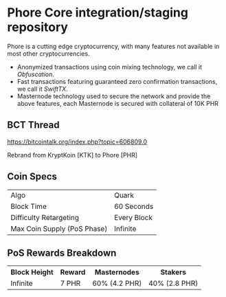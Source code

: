 Phore Core integration/staging repository
=====================================

Phore is a cutting edge cryptocurrency, with many features not available in most other cryptocurrencies.
- Anonymized transactions using coin mixing technology, we call it _Obfuscation_.
- Fast transactions featuring guaranteed zero confirmation transactions, we call it _SwiftTX_.
- Masternode technology used to secure the network and provide the above features, each Masternode is secured
  with collateral of 10K PHR

## BCT Thread ##

https://bitcointalk.org/index.php?topic=606809.0

Rebrand from KryptKoin [KTK] to Phore [PHR]
  
## Coin Specs ##
<table>
<tr><td>Algo</td><td>Quark</td></tr>
<tr><td>Block Time</td><td>60 Seconds</td></tr>
<tr><td>Difficulty Retargeting</td><td>Every Block</td></tr>
<tr><td>Max Coin Supply (PoS Phase)</td><td>Infinite</td></tr>
</table>

## PoS Rewards Breakdown ##

<table>
<th>Block Height</th><th>Reward</th><th>Masternodes</th><th>Stakers</th>
<tr><td>Infinite</td><td>7 PHR</td><td>60% (4.2 PHR)</td><td>40% (2.8 PHR)</td></tr>
</table>
